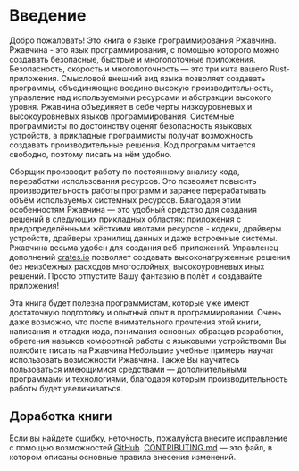 # Введение
Добро пожаловать! Это книга о языке программирования Ржавчина.
Ржавчина - это язык программирования, с помощью которого можно создавать безопасные,
быстрые и многопоточные приложения. Безопасность, скорость и многопоточность —
это три кита вашего Rust-приложения. Смысловой внешний вид языка позволяет создавать
программы, объединяющие воедино высокую производительность, управление над используемыми
ресурсами и абстракции высокого уровня. Ржавчина объединяет в себе черты низкоуровневых
и высокоуровневых языков программирования. Системные программисты по достоинству
оценят безопасность языковых устройств, а прикладные программисты получат возможность
создавать производительные решения. Код программ читается свободно, поэтому писать
на нём удобно.

Сборщик производит работу по постоянному анализу кода, переработки использования
ресурсов. Это позволяет повысить производительность работы программ и заранее
перерабатывать объём используемых системных ресурсов. Благодаря этим особенностям
Ржавчина — это удобный средство для создания решений в следующих прикладных областях:
приложения с предопределёнными жёсткими квотами ресурсов - кодеки, драйверы устройств,
драйверы хранилищ данных и даже встроенные системы. Ржавчина весьма удобен для создания
веб-приложений. Управленец дополнений [crates.io] позволяет создавать высоконагруженные
решения без неизбежных расходов многослойных, высокоуровневых иных решений. Просто
отпустите Вашу фантазию в полёт и создавайте приложения!

[crates.io]: https://crates.io/

Эта книга будет полезна программистам, которые уже имеют достаточную подготовку и
опытный опыт в программировании. Очень даже возможно, что после внимательного
прочтения этой книги, написания и отладки кода, понимания основных образцов разработки,
обретения навыков комфортной работы с языковыми устройствоми Вы полюбите писать
на Ржавчина Небольшие учебные примеры научат использовать возможности Ржавчина. Также Вы
научитесь пользоваться имеющимися средствами — дополнительными программами
и технологиями, благодаря которым производительность работы будет увеличиваться.

## Доработка книги

Если вы найдете ошибку, неточность, пожалуйста внесите исправление с помощью возможностей
[GitHub]. [CONTRIBUTING.md] — это файл, в котором описаны основные правила
внесения изменений.

[GitHub]: https://github.com/ruRust/rust_book_2ed
[CONTRIBUTING.md]: https://github.com/ruRust/rust_book_2ed/blob/ru_version/CONTRIBUTING.md
